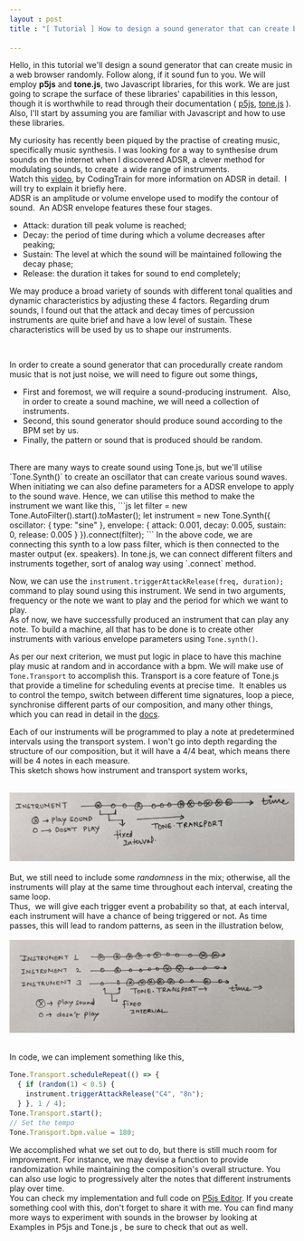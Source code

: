 ```yaml
---
layout : post
title : "[ Tutorial ] How to design a sound generator that can create beats in a web browser procedurally"

---
```



Hello, in this tutorial we'll design a sound generator that can create music in a web browser randomly. Follow along, if it sound fun to you. We will employ **p5js** and **tone.js**, two Javascript libraries, for this work. We are just going to scrape the surface of these libraries' capabilities in this lesson, though it is worthwhile to read through their documentation ( [p5js](https://p5js.org/reference/), [tone.js](https://tonejs.github.io/docs/14.7.77/index.html) ).
<br>Also, I'll start by assuming you are familiar with Javascript and how to use these libraries.


My curiosity has recently been piqued by the practise of creating music, specifically music synthesis. I was looking for a way to synthesise drum sounds on the internet when I discovered ADSR, a clever method for modulating sounds, to create  a wide range of instruments.  
Watch this [video](https://www.youtube.com/watch?v=wUSva_BnedA), by CodingTrain for more information on ADSR in detail.  I will try to explain it briefly here.
<br>ADSR is an amplitude or volume envelope used to modify the contour of sound.  An ADSR envelope features these four stages.
* Attack: duration till peak volume is reached;
* Decay: the period of time during which a volume decreases after peaking;
* Sustain: The level at which the sound will be maintained following the decay phase;
* Release: the duration it takes for sound to end completely;

We may produce a broad variety of sounds with different tonal qualities and dynamic characteristics by adjusting these 4 factors. Regarding drum sounds, I found out that the attack and decay times of percussion instruments are quite brief and have a low level of sustain. These characteristics will be used by us to shape our instruments.

<br>

In order to create a sound generator that can procedurally create random music that is not just noise, we will need to figure out some things,
* First and foremost, we will require a sound-producing instrument.  Also, in order to create a sound machine, we will need a collection of instruments.
* Second, this sound generator should produce sound according to the BPM set by us.
* Finally, the pattern or sound that is produced should be random.

<br>
There are many ways to create sound using Tone.js, but we'll utilise `Tone.Synth()` to create an oscillator that can create various sound waves. When initiating we can also define parameters for a ADSR envelope to apply to the sound wave. Hence, we can utilise this method to make the instrument we want like this,  
```js
let filter = new Tone.AutoFilter().start().toMaster();
let instrument = new Tone.Synth({
    oscillator: {
      type: "sine" 
    },
    envelope: { 
      attack: 0.001,
      decay: 0.005,
      sustain: 0,
      release: 0.005
    }
  }).connect(filter);
 ```
In the above code, we are connecting this synth to a low pass filter, which is then connected to the master output (ex. speakers). In tone.js, we can connect different filters and instruments together, sort of analog way using `.connect` method.

Now, we can use the `instrument.triggerAttackRelease(freq, duration);` command to play sound using this instrument. We send in two arguments, frequency or the note we want to play and the period for which we want to play.
<br>As of now, we have successfully produced an instrument that can play any note.
To build a machine, all that has to be done is to create other instruments with various envelope parameters using `Tone.synth()`.

As per our next criterion, we must put logic in place to have this machine play music at random and in accordance with a bpm.
We will make use of `Tone.Transport` to accomplish this. Transport is a core feature of Tone.js that provide a timeline for scheduling events at precise time.  It enables us to control the tempo, switch between different time signatures, loop a piece, synchronise different parts of our composition, and many other things, which you can read in detail in the [docs](https://tonejs.github.io/docs/14.7.77/Transport).  

Each of our instruments will be programmed to play a note at predetermined intervals using the transport system. I won't go into depth regarding the structure of our composition, but it will have a 4/4 beat, which means there will be 4 notes in each measure.
<br>This sketch shows how instrument and transport system works,

<br>![Rough sketch of instrument and transport system](/assets/img/blog/tutorial-first-1.jpg "Rough sketch")
<br>
<br>But, we still need to include some *randomness* in the mix; otherwise, all the instruments will play at the same time throughout each interval, creating the same loop.
<br>Thus,  we will give each trigger event a probability so that, at each interval, each instrument will have a chance of being triggered or not. As time passes, this will lead to random patterns, as seen in the illustration below,
<br>
<br>![Sketch showing beat structure](/assets/img/blog/tutorial-first-2.jpg "Sketch showing beat structure")

<br>In code, we can implement something like this,
```js
Tone.Transport.scheduleRepeat(() => {
  { if (random(1) < 0.5) {
    instrument.triggerAttackRelease("C4", "8n");
  } }, 1 / 4);
Tone.Transport.start();
// Set the tempo
Tone.Transport.bpm.value = 180;

```


We accomplished what we set out to do, but there is still much room for improvement. For instance, we may devise a function to provide randomization while maintaining the composition's overall structure. You can also use logic to progressively alter the notes that different instruments play over time.
<br>You can check my implementation and full code on [P5js Editor](https://editor.p5js.org/salmonhumorous/sketches/7RbaJl2F2). If you create something cool with this, don't forget to share it with me. You can find many more ways to experiment with sounds in the browser by looking at Examples in P5js and Tone.js , be sure to check that out as well.
